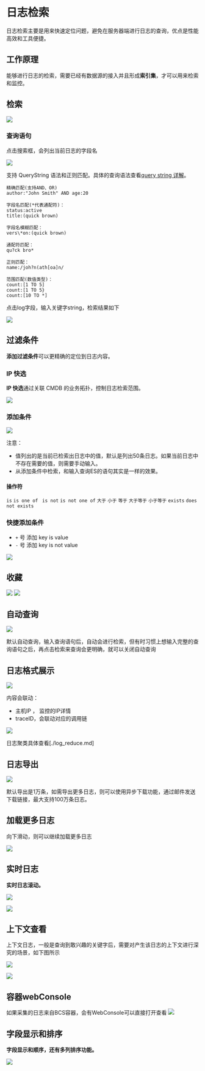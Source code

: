 # 日志检索

日志检索主要是用来快速定位问题，避免在服务器端进行日志的查询，优点是性能高效和工具便捷。

## 工作原理

能够进行日志的检索，需要已经有数据源的接入并且形成**索引集**，才可以用来检索和监控。

## 检索

![](media/16619381745659.jpg)

### 查询语句

点击搜索框，会列出当前日志的字段名

![](media/16619382314914.jpg)


支持 QueryString 语法和正则匹配。具体的查询语法查看[query string 详解](./query_string.md)。

```
精确匹配(支持AND、OR)
author:"John Smith" AND age:20

字段名匹配(*代表通配符)：
status:active
title:(quick brown)

字段名模糊匹配：
vers\*on:(quick brown)

通配符匹配：
qu?ck bro*

正则匹配：
name:/joh?n(ath[oa]n/

范围匹配(数值类型)：
count:[1 TO 5]
count:[1 TO 5}
count:[10 TO *]
```

点击log字段，输入关键字string，检索结果如下

![](media/16619382537693.jpg)


## 过滤条件

**添加过滤条件**可以更精确的定位到日志内容。

### IP 快选

**IP 快选**通过关联 CMDB 的业务拓扑，控制日志检索范围。

![](media/16619382867215.jpg)

### 添加条件

![](media/16619383036695.jpg)

注意：

* 值列出的是当前已检索出日志中的值，默认是列出50条日志。如果当前日志中不存在需要的值，则需要手动输入。
* 从添加条件中检索，和输入查询ES的语句其实是一样的效果。
     

#### 操作符

`is`
`is one of `
`is not`
`is not one of`
`大于`
`小于`
`等于`
`大于等于`
`小于等于`
`exists`
`does not exists`     
     
      
### 快捷添加条件

* `+` 号 添加 key is value
* `-` 号 添加 key is not value

![](media/16619384495315.jpg)

## 收藏 

![](media/16619385543540.jpg)
![](media/16619385597843.jpg)


## 自动查询

![](media/16619385728928.jpg)

默认自动查询，输入查询语句后，自动会进行检索，但有时习惯上想输入完整的查询语句之后，再点击检索来查询会更明确，就可以关闭自动查询

## 日志格式展示

![](media/16619386379980.jpg)

内容会联动：

* 主机IP ， 监控的IP详情
* traceID，会联动对应的调用链

![](media/16619392015882.jpg)

日志聚类具体查看[./log_reduce.md]

## 日志导出

![](media/16619386446894.jpg)

默认导出是1万条，如需导出更多日志，则可以使用异步下载功能，通过邮件发送下载链接，最大支持100万条日志。

## 加载更多日志

向下滑动，则可以继续加载更多日志

![](media/16619386637154.jpg)


## 实时日志

**实时日志滚动。**

![](media/16619386815631.jpg)

![](media/16619386973151.jpg)


## 上下文查看

上下文日志，一般是查询到敢兴趣的关键字后，需要对产生该日志的上下文进行深究的场景，如下图所示

![](media/16619387199251.jpg)

![](media/16619387246047.jpg)


## 容器webConsole

如果采集的日志来自BCS容器，会有WebConsole可以直接打开查看
![](media/16619389802390.jpg)


## 字段显示和排序 

**字段显示和顺序，还有多列排序功能。**

![](media/16619387606093.jpg)


